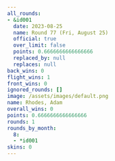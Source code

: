 ```yaml
---
all_rounds:
- &id001
  date: 2023-08-25
  name: Round 77 (Fri, August 25)
  official: true
  over_limit: false
  points: 0.6666666666666666
  replaced_by: null
  replaces: null
back_wins: 0
flight_wins: 1
front_wins: 0
ignored_rounds: []
image: /assets/images/default.png
name: Rhodes, Adam
overall_wins: 0
points: 0.6666666666666666
rounds: 1
rounds_by_month:
  8:
  - *id001
skins: 0
---
```

